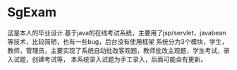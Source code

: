 # SgExam
这是本人的毕业设计.基于java的在线考试系统，主要用了jsp/servlet，javabean等技术，比较简陋，也有一些bug，后台没有使用框架
系统分为3个模块，学生，教师，管理员，主要实现了系统自动批改客观题，教师批改主观题，学生考试，录入试题，创建考试等，
本系统录入试题为手工录入，后面可能会有更新。
